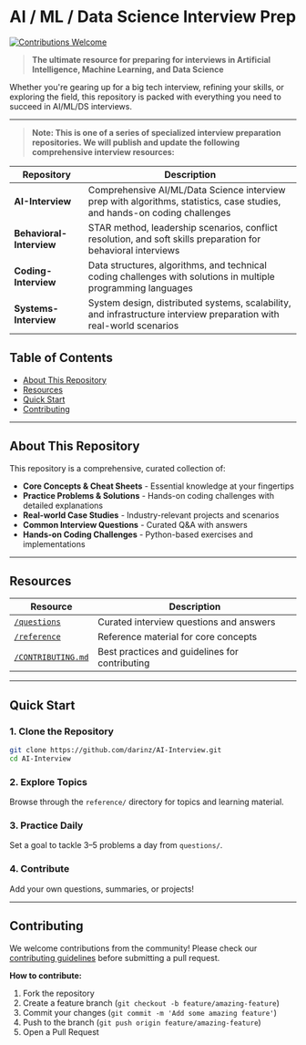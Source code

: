 # AI / ML / Data Science Interview Prep

[![Contributions Welcome](https://img.shields.io/badge/contributions-welcome-brightgreen.svg?style=flat)](CONTRIBUTING.md)

> **The ultimate resource for preparing for interviews in Artificial Intelligence, Machine Learning, and Data Science**

Whether you're gearing up for a big tech interview, refining your skills, or exploring the field, this repository is packed with everything you need to succeed in AI/ML/DS interviews.

---

> **Note: This is one of a series of specialized interview preparation repositories. We will publish and update the following comprehensive interview resources:**

| Repository | Description |
|------------|-------------|
| **AI-Interview** | Comprehensive AI/ML/Data Science interview prep with algorithms, statistics, case studies, and hands-on coding challenges |
| **Behavioral-Interview** | STAR method, leadership scenarios, conflict resolution, and soft skills preparation for behavioral interviews |
| **Coding-Interview** | Data structures, algorithms, and technical coding challenges with solutions in multiple programming languages |
| **Systems-Interview** | System design, distributed systems, scalability, and infrastructure interview preparation with real-world scenarios |

## Table of Contents

- [About This Repository](#about-this-repository)
- [Resources](#resources)
- [Quick Start](#quick-start)
- [Contributing](#contributing)

---

## About This Repository

This repository is a comprehensive, curated collection of:

- **Core Concepts & Cheat Sheets** - Essential knowledge at your fingertips
- **Practice Problems & Solutions** - Hands-on coding challenges with detailed explanations
- **Real-world Case Studies** - Industry-relevant projects and scenarios
- **Common Interview Questions** - Curated Q&A with answers
- **Hands-on Coding Challenges** - Python-based exercises and implementations

---

## Resources

| Resource | Description |
|----------|-------------|
| [`/questions`](./questions/) | Curated interview questions and answers |
| [`/reference`](./topics/) | Reference material for core concepts |
| [`/CONTRIBUTING.md`](./CONTRIBUTING.md) | Best practices and guidelines for contributing |

---

## Quick Start

### 1. Clone the Repository
```bash
git clone https://github.com/darinz/AI-Interview.git
cd AI-Interview
```

### 2. Explore Topics
Browse through the `reference/` directory for topics and learning material.

### 3. Practice Daily
Set a goal to tackle 3–5 problems a day from `questions/`.

### 4. Contribute
Add your own questions, summaries, or projects!

---

## Contributing

We welcome contributions from the community! Please check our [contributing guidelines](./CONTRIBUTING.md) before submitting a pull request.

**How to contribute:**
1. Fork the repository
2. Create a feature branch (`git checkout -b feature/amazing-feature`)
3. Commit your changes (`git commit -m 'Add some amazing feature'`)
4. Push to the branch (`git push origin feature/amazing-feature`)
5. Open a Pull Request